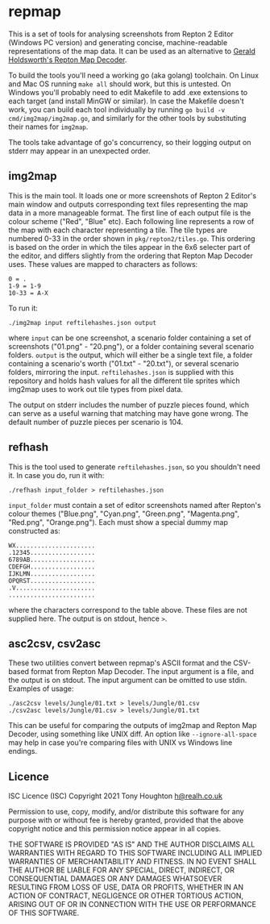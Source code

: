 repmap
======

This is a set of tools for analysing screenshots from Repton 2 Editor (Windows
PC version) and generating concise, machine-readable representations of the map
data. It can be used as an alternative to [Gerald Holdsworth's Repton Map
Decoder](http://www.reptonresourcepage.co.uk/ReptonMapDisplay.php).

To build the tools you'll need a working go (aka golang) toolchain. On Linux
and Mac OS running `make all` should work, but this is untested. On Windows
you'll probably need to edit Makefile to add .exe extensions to each target
(and install MinGW or similar). In case the Makefile doesn't work, you can
build each tool individually by running `go build -v cmd/img2map/img2map.go`,
and similarly for the other tools by substituting their names for `img2map`.

The tools take advantage of go's concurrency, so their logging output on stderr
may appear in an unexpected order.

img2map
-------
This is the main tool. It loads one or more screenshots of Repton 2 Editor's
main window and outputs corresponding text files representing the map data in a
more manageable format. The first line of each output file is the colour scheme
("Red", "Blue" etc). Each following line represents a row of the map with each
character representing a tile. The tile types are numbered 0-33 in the order
shown in `pkg/repton2/tiles.go`. This ordering is based on the order in which
the tiles appear in the 6x6 selecter part of the editor, and differs slightly
from the ordering that Repton Map Decoder uses. These values are mapped to
characters as follows:

```
0 = .
1-9 = 1-9
10-33 = A-X
```

To run it:

`./img2map input reftilehashes.json output`

where `input` can be one screenshot, a scenario folder containing a set of
screenshots ("01.png" - "20.png"), or a folder containing several scenario
folders. `output` is the output, which will either be a single text file, a
folder containing a scenario's worth ("01.txt" - "20.txt"), or several scenario
folders, mirroring the input. `reftilehashes.json` is supplied with this
repository and holds hash values for all the different tile sprites which
img2map uses to work out tile types from pixel data.

The output on stderr includes the number of puzzle pieces found, which can
serve as a useful warning that matching may have gone wrong. The default number
of puzzle pieces per scenario is 104.

refhash
-------
This is the tool used to generate `reftilehashes.json`, so you shouldn't need
it. In case you do, run it with:

`./refhash input_folder > reftilehashes.json`

`input_folder` must contain a set of editor screenshots named after Repton's
colour themes ("Blue.png", "Cyan.png", "Green.png", "Magenta.png", "Red.png",
"Orange.png"). Each must show a special dummy map constructed as:

```
WX......................
.12345..................
6789AB..................
CDEFGH..................
IJKLMN..................
OPQRST..................
.V......................
........................
```

where the characters correspond to the table above. These files are not
supplied here. The output is on stdout, hence `>`.

asc2csv, csv2asc
----------------
These two utilities convert between repmap's ASCII format and the CSV-based
format from Repton Map Decoder. The input argument is a file, and the output
is on stdout. The input argument can be omitted to use stdin. Examples of usage:

```
./asc2csv levels/Jungle/01.txt > levels/Jungle/01.csv
./csv2asc levels/Jungle/01.csv > levels/Jungle/01.txt
```

This can be useful for comparing the outputs of img2map and Repton Map Decoder,
using something like UNIX diff. An option like `--ignore-all-space` may help in
case you're comparing files with UNIX vs Windows line endings.

Licence
-------
ISC Licence (ISC)
Copyright 2021 Tony Houghton <h@realh.co.uk>

Permission to use, copy, modify, and/or distribute this software for any
purpose with or without fee is hereby granted, provided that the above
copyright notice and this permission notice appear in all copies.

THE SOFTWARE IS PROVIDED "AS IS" AND THE AUTHOR DISCLAIMS ALL WARRANTIES WITH
REGARD TO THIS SOFTWARE INCLUDING ALL IMPLIED WARRANTIES OF MERCHANTABILITY AND
FITNESS. IN NO EVENT SHALL THE AUTHOR BE LIABLE FOR ANY SPECIAL, DIRECT,
INDIRECT, OR CONSEQUENTIAL DAMAGES OR ANY DAMAGES WHATSOEVER RESULTING FROM
LOSS OF USE, DATA OR PROFITS, WHETHER IN AN ACTION OF CONTRACT, NEGLIGENCE OR
OTHER TORTIOUS ACTION, ARISING OUT OF OR IN CONNECTION WITH THE USE OR
PERFORMANCE OF THIS SOFTWARE.
